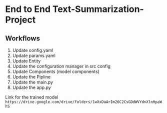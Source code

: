 # End to End Text-Summarization-Project

## Workflows
1. Update config.yaml
2. Update params.yaml
3. Update Entity
4. Update the configuration manager in src config
5. Update Components (model components)
6. Update the Pipline
7. Update the main.py
8. Update the app.py

Link for the trained model `https://drive.google.com/drive/folders/1wXxDaArIm26C2CsGDdWVYdnXlnHpaWhS`

